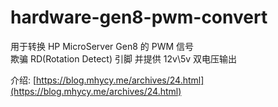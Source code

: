 # hardware-gen8-pwm-convert
用于转换 HP MicroServer Gen8 的 PWM 信号  
欺骗 RD(Rotation Detect) 引脚
并提供 12v\5v 双电压输出

介绍: [https://blog.mhycy.me/archives/24.html](https://blog.mhycy.me/archives/24.html)